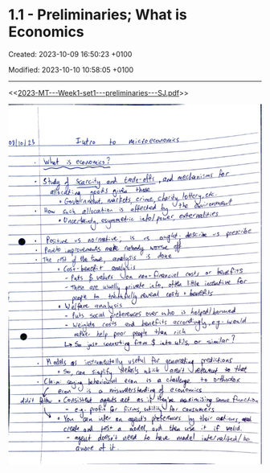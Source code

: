 # 1.1 - Preliminaries; What is Economics

Created: 2023-10-09 16:50:23 +0100

Modified: 2023-10-10 10:58:05 +0100

---

<<[2023-MT---Week1-set1---preliminaries---SJ.pdf](../../media/2023-MT---Week1-set1---preliminaries---SJ.pdf)>>



![](../../media/Year-1-Micro-1.1---Preliminaries;-What-is-Economics-image1.jpeg)

